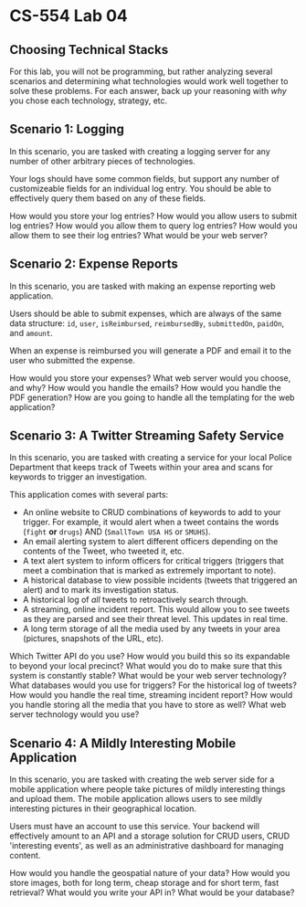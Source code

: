 # CS-554 Lab 04

## Choosing Technical Stacks

For this lab, you will not be programming, but rather analyzing several scenarios and determining what technologies would work well together to solve these problems. For each answer, back up your reasoning with _why_ you chose each technology, strategy, etc.

## Scenario 1: Logging

In this scenario, you are tasked with creating a logging server for any number of other arbitrary pieces of technologies.

Your logs should have some common fields, but support any number of customizeable fields for an individual log entry. You should be able to effectively query them based on any of these fields.

How would you store your log entries? How would you allow users to submit log entries? How would you allow them to query log entries? How would you allow them to see their log entries? What would be your web server?

## Scenario 2: Expense Reports

In this scenario, you are tasked with making an expense reporting web application.

Users should be able to submit expenses, which are always of the same data structure: `id`, `user`, `isReimbursed`, `reimbursedBy`, `submittedOn`, `paidOn`, and `amount`.

When an expense is reimbursed you will generate a PDF and email it to the user who submitted the expense.

How would you store your expenses? What web server would you choose, and why? How would you handle the emails? How would you handle the PDF generation? How are you going to handle all the templating for the web application?

## Scenario 3: A Twitter Streaming Safety Service

In this scenario, you are tasked with creating a service for your local Police Department that keeps track of Tweets within your area and scans for keywords to trigger an investigation.

This application comes with several parts:

* An online website to CRUD combinations of keywords to add to your trigger. For example, it would alert when a tweet contains the words (`fight` **or** `drugs`) AND (`SmallTown USA HS` or `SMUHS`).
* An email alerting system to alert different officers depending on the contents of the Tweet, who tweeted it, etc.
* A text alert system to inform officers for critical triggers (triggers that meet a combination that is marked as extremely important to note).
* A historical database to view possible incidents (tweets that triggered an alert) and to mark its investigation status.
* A historical log of _all_ tweets to retroactively search through.
* A streaming, online incident report. This would allow you to see tweets as they are parsed and see their threat level. This updates in real time.
* A long term storage of all the media used by any tweets in your area (pictures, snapshots of the URL, etc).

Which Twitter API do you use? How would you build this so its expandable to beyond your local precinct? What would you do to make sure that this system is constantly stable? What would be your web server technology? What databases would you use for triggers? For the historical log of tweets? How would you handle the real time, streaming incident report? How would you handle storing all the media that you have to store as well? What web server technology would you use?

## Scenario 4: A Mildly Interesting Mobile Application

In this scenario, you are tasked with creating the web server side for a mobile application where people take pictures of mildly interesting things and upload them. The mobile application allows users to see mildly interesting pictures in their geographical location.

Users must have an account to use this service. Your backend will effectively amount to an API and a storage solution for CRUD users, CRUD 'interesting events', as well as an administrative dashboard for managing content.

How would you handle the geospatial nature of your data? How would you store images, both for long term, cheap storage and for short term, fast retrieval? What would you write your API in? What would be your database?